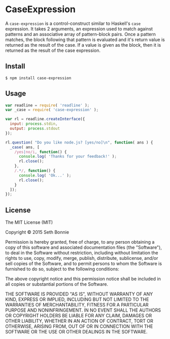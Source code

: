 # CaseExpression
A `case-expression` is a control-construct similar to Haskell's `case` 
expression. It takes 2 arguments, an expression used to match against 
patterns and an associative array of pattern-block pairs. Once a 
pattern matches, the block following that pattern is evaluated and it's 
return value is returned as the result of the case. If a value is given 
as the block, then it is returned as the result of the case expression.

## Install
    $ npm install case-expression 

## Usage
```js
var readline = require( 'readline' );
var _case = require( 'case-expression' );

var rl = readline.createInterface({
  input: process.stdin,
  output: process.stdout
});

rl.question( "Do you like node.js? [yes/no]\n", function( ans ) {
  _case( ans, [
    /yes|no/i, function() {
      console.log( 'Thanks for your feedback!' );
      rl.close();
    },
    /.*/, function() {
      console.log( 'Ok...' );
      rl.close();
    }
  ]);
});
```

## License
The MIT License (MIT)

Copyright &copy; 2015 Seth Bonnie

Permission is hereby granted, free of charge, to any person obtaining a copy of this software and associated documentation files (the "Software"), to deal in the Software without restriction, including without limitation the rights to use, copy, modify, merge, publish, distribute, sublicense, and/or sell copies of the Software, and to permit persons to whom the Software is furnished to do so, subject to the following conditions:

The above copyright notice and this permission notice shall be included in all copies or substantial portions of the Software.

THE SOFTWARE IS PROVIDED "AS IS", WITHOUT WARRANTY OF ANY KIND, EXPRESS OR IMPLIED, INCLUDING BUT NOT LIMITED TO THE WARRANTIES OF MERCHANTABILITY, FITNESS FOR A PARTICULAR PURPOSE AND NONINFRINGEMENT. IN NO EVENT SHALL THE AUTHORS OR COPYRIGHT HOLDERS BE LIABLE FOR ANY CLAIM, DAMAGES OR OTHER LIABILITY, WHETHER IN AN ACTION OF CONTRACT, TORT OR OTHERWISE, ARISING FROM, OUT OF OR IN CONNECTION WITH THE SOFTWARE OR THE USE OR OTHER DEALINGS IN THE SOFTWARE.